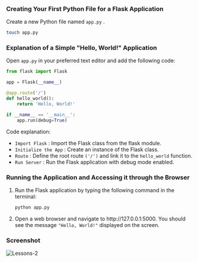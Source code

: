 <div class="space-y-3">
  <h3 class="text-lg leading-snug dark:text-zinc-300"><strong>Creating Your First Python File for a Flask Application</strong></h3>
    <p>Create a new Python file named <code>app.py</code> .</p>
    
```bash
touch app.py
```
</div>

<div class="space-y-3">
  <h3 class="text-lg leading-snug dark:text-zinc-300"><strong>Explanation of a Simple "Hello, World!" Application</strong></h3>
  <p>Open <code>app.py</code> in your preferred text editor and add the following code:</p>

```python
from flask import Flask

app = Flask(__name__)

@app.route('/')
def hello_world():
    return 'Hello, World!'

if __name__ == '__main__':
    app.run(debug=True)
```

  <p>Code explanation:</p>
  <ul className="list-disc space-y-3 pb-2 pl-10">
    <li><code>Import Flask</code> : Import the Flask class from the flask module.</li>
    <li><code>Initialize the App</code> : Create an instance of the Flask class.</li>
    <li><code>Route</code> : Define the root route <code>('/')</code> and link it to the <code>hello_world</code> function.</li>
    <li><code>Run Server</code> : Run the Flask application with debug mode enabled.</li> 
  </ul>
</div>

<div class="space-y-3">
  <h3 class="text-lg leading-snug dark:text-zinc-300"><strong>Running the Application and Accessing it through the Browser</strong></h3>
  <ol className="list-decimal space-y-3 pb-2 pl-10">
  <li>
    <p>Run the Flask application by typing the following command in the terminal:</p>
    
```bash
python app.py
```
  </li>

  <li>
    <p>Open a web browser and navigate to <a>http://127.0.0.1:5000</a>. You should see the message <code>"Hello, World!"</code> displayed on the screen.</p>
  </li>
  </ol>
</div>

<div class="space-y-3">
  <h3 class="text-lg leading-snug dark:text-zinc-300"><strong>Screenshot</strong></h3>
  <p class="rounded-xl w-full border border-zinc-200 dark:border-zinc-800">
    <img 
      src="https://res.cloudinary.com/aiiimmmm/image/upload/v1725611982/Lessons-2-02_ilddw0.png" 
      alt="Lessons-2" 
    />
  </p>
</div>
